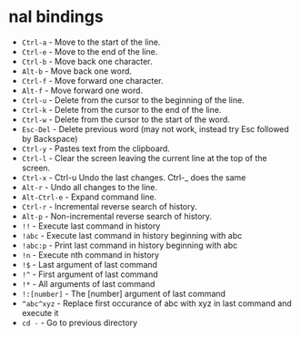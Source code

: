 nal bindings
=================

* `Ctrl-a` - Move to the start of the line.
* `Ctrl-e` - Move to the end of the line.
* `Ctrl-b` - Move back one character.
* `Alt-b` - Move back one word.
* `Ctrl-f` - Move forward one character.
* `Alt-f` - Move forward one word.
* `Ctrl-u` - Delete from the cursor to the beginning of the line.
* `Ctrl-k` - Delete from the cursor to the end of the line.
* `Ctrl-w` - Delete from the cursor to the start of the word.
* `Esc-Del` - Delete previous word (may not work, instead try Esc followed by Backspace)
* `Ctrl-y` - Pastes text from the clipboard.
* `Ctrl-l` - Clear the screen leaving the current line at the top of the screen.
* `Ctrl-x` - Ctrl-u  Undo the last changes. Ctrl-_ does the same
* `Alt-r` - Undo all changes to the line.
* `Alt-Ctrl-e` - Expand command line.
* `Ctrl-r` - Incremental reverse search of history.
* `Alt-p` - Non-incremental reverse search of history.
* `!!` - Execute last command in history
* `!abc` - Execute last command in history beginning with abc
* `!abc:p` - Print last command in history beginning with abc
* `!n` - Execute nth command in history
* `!$` - Last argument of last command
* `!^` - First argument of last command
* `!*` - All arguments of last command
* `!:[number]` - The [number] argument of last command
* `^abc^xyz` - Replace first occurance of abc with xyz in last command and execute it
* `cd -` - Go to previous directory
